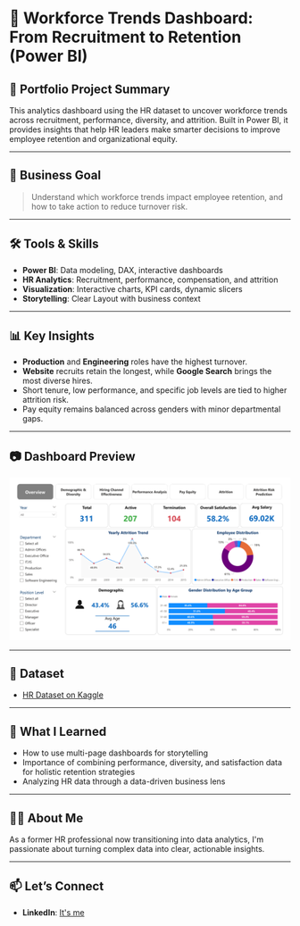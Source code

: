 # 💼 Workforce Trends Dashboard: From Recruitment to Retention (Power BI)

## 📌 Portfolio Project Summary
This analytics dashboard using the HR dataset to uncover workforce trends across recruitment, performance, diversity, and attrition. Built in Power BI, it provides insights that help HR leaders make smarter decisions to improve employee retention and organizational equity.

---

## 🎯 Business Goal
> Understand which workforce trends impact employee retention, and how to take action to reduce turnover risk.

---

## 🛠️ Tools & Skills
- **Power BI**: Data modeling, DAX, interactive dashboards
- **HR Analytics**: Recruitment, performance, compensation, and attrition
- **Visualization**: Interactive charts, KPI cards, dynamic slicers
- **Storytelling**: Clear Layout with business context

---

## 📊 Key Insights
- **Production** and **Engineering** roles have the highest turnover.
- **Website** recruits retain the longest, while **Google Search** brings the most diverse hires.
- Short tenure, low performance, and specific job levels are tied to higher attrition risk.
- Pay equity remains balanced across genders with minor departmental gaps.

---

## 📷 Dashboard Preview
![Dashboard Screenshot](visuals/Workforce_Trend_Dashboard-1.png) 

---

## 🔗 Dataset
- [HR Dataset on Kaggle](https://www.kaggle.com/datasets/rhuebner/human-resources-data-set)

---

## 🧠 What I Learned
- How to use multi-page dashboards for storytelling
- Importance of combining performance, diversity, and satisfaction data for holistic retention strategies
- Analyzing HR data through a data-driven business lens

---

## 🙋‍♀️ About Me
As a former HR professional now transitioning into data analytics, I'm passionate about turning complex data into clear, actionable insights.

---

## 📫 Let’s Connect
- **LinkedIn**: [It's me](https://www.linkedin.com/in/thiri-may-trm)


